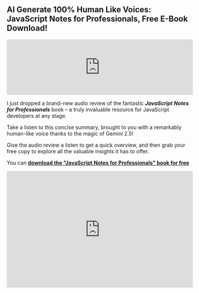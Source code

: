 ## AI Generate 100% Human Like Voices: JavaScript Notes for Professionals, Free E-Book Download!


<embed src="https://jmp.sh/220dQ0jn" type="audio/mpeg" controls="true" loop="false" autostart="true" width="100%" height="150">


I just dropped a brand-new audio review of the fantastic ***JavaScript Notes for Professionals*** book – a truly invaluable resource for JavaScript developers at any stage.

Take a listen to this concise summary, brought to you with a remarkably human-like voice thanks to the magic of Gemini 2.5!

Give the audio review a listen to get a quick overview, and then grab your free copy to explore all the valuable insights it has to offer.

You can <a href="https://agunechembaekene.wordpress.com/wp-content/uploads/2025/04/javascript-notes-for-professionals.pdf" target="_blank">**download the "JavaScript Notes for Professionals" book for free**</a>


<iframe width="100%" height="315" src="https://www.youtube.com/embed/DaCPAyCPcMg?si=4C0I-NWRndH3VfiY" title="YouTube video player" frameborder="0" allow="accelerometer; autoplay; clipboard-write; encrypted-media; gyroscope; picture-in-picture; web-share" referrerpolicy="strict-origin-when-cross-origin" allowfullscreen></iframe>
